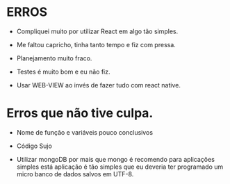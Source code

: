 # ERROS

* Compliquei muito por utilizar React em algo tão simples.

* Me faltou capricho, tinha tanto tempo e fiz com pressa.

* Planejamento muito fraco.

* Testes é muito bom e eu não fiz.

* Usar WEB-VIEW ao invés de fazer tudo com react native.

# Erros que não tive culpa.

* Nome de função e variáveis pouco conclusivos

* Código Sujo

* Utilizar mongoDB por mais que mongo é recomendo para
aplicações simples está aplicação é tão simples que eu deveria
ter programado um micro banco de dados salvos em UTF-8.
